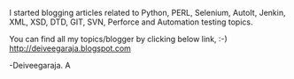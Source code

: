 
I started blogging articles related to Python, PERL, Selenium, AutoIt, Jenkin, XML, XSD, DTD, GIT, SVN, Perforce and Automation testing topics.

You can find all my topics/blogger by clicking below link, :-)
	http://deiveegaraja.blogspot.com
	
-Deiveegaraja. A